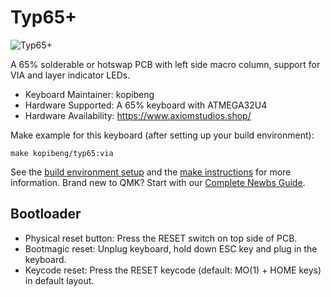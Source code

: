 # Typ65+

![Typ65+](https://i.imgur.com/WCTwfdF.jpg)

A 65% solderable or hotswap PCB with left side macro column, support for VIA and layer indicator LEDs.

* Keyboard Maintainer: kopibeng
* Hardware Supported: A 65% keyboard with ATMEGA32U4
* Hardware Availability: https://www.axiomstudios.shop/

Make example for this keyboard (after setting up your build environment):

    make kopibeng/typ65:via
    
See the [build environment setup](https://docs.qmk.fm/#/getting_started_build_tools) and the [make instructions](https://docs.qmk.fm/#/getting_started_make_guide) for more information. Brand new to QMK? Start with our [Complete Newbs Guide](https://docs.qmk.fm/#/newbs).

## Bootloader

* Physical reset button: Press the RESET switch on top side of PCB.
* Bootmagic reset: Unplug keyboard, hold down ESC key and plug in the keyboard.
* Keycode reset: Press the RESET keycode (default: MO(1) + HOME keys) in default layout.

